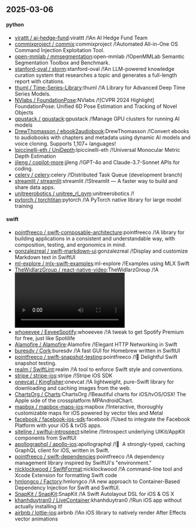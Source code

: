 ## 2025-03-06

#### python
* [virattt / ai-hedge-fund](https://github.com/virattt/ai-hedge-fund):virattt /!An AI Hedge Fund Team
* [commixproject / commix](https://github.com/commixproject/commix):commixproject /!Automated All-in-One OS Command Injection Exploitation Tool.
* [open-mmlab / mmsegmentation](https://github.com/open-mmlab/mmsegmentation):open-mmlab /!OpenMMLab Semantic Segmentation Toolbox and Benchmark.
* [stanford-oval / storm](https://github.com/stanford-oval/storm):stanford-oval /!An LLM-powered knowledge curation system that researches a topic and generates a full-length report with citations.
* [thuml / Time-Series-Library](https://github.com/thuml/Time-Series-Library):thuml /!A Library for Advanced Deep Time Series Models.
* [NVlabs / FoundationPose](https://github.com/NVlabs/FoundationPose):NVlabs /![CVPR 2024 Highlight] FoundationPose: Unified 6D Pose Estimation and Tracking of Novel Objects
* [gpustack / gpustack](https://github.com/gpustack/gpustack):gpustack /!Manage GPU clusters for running AI models
* [DrewThomasson / ebook2audiobook](https://github.com/DrewThomasson/ebook2audiobook):DrewThomasson /!Convert ebooks to audiobooks with chapters and metadata using dynamic AI models and voice cloning. Supports 1,107+ languages!
* [lpiccinelli-eth / UniDepth](https://github.com/lpiccinelli-eth/UniDepth):lpiccinelli-eth /!Universal Monocular Metric Depth Estimation
* [jjleng / copilot-more](https://github.com/jjleng/copilot-more):jjleng /!GPT-4o and Claude-3.7-Sonnet APIs for coding.
* [celery / celery](https://github.com/celery/celery):celery /!Distributed Task Queue (development branch)
* [streamlit / streamlit](https://github.com/streamlit/streamlit):streamlit /!Streamlit — A faster way to build and share data apps.
* [unitreerobotics / unitree_rl_gym](https://github.com/unitreerobotics/unitree_rl_gym):unitreerobotics /!
* [pytorch / torchtitan](https://github.com/pytorch/torchtitan):pytorch /!A PyTorch native library for large model training

#### swift
* [pointfreeco / swift-composable-architecture](https://github.com/pointfreeco/swift-composable-architecture):pointfreeco /!A library for building applications in a consistent and understandable way, with composition, testing, and ergonomics in mind.
* [gonzalezreal / swift-markdown-ui](https://github.com/gonzalezreal/swift-markdown-ui):gonzalezreal /!Display and customize Markdown text in SwiftUI
* [ml-explore / mlx-swift-examples](https://github.com/ml-explore/mlx-swift-examples):ml-explore /!Examples using MLX Swift
* [TheWidlarzGroup / react-native-video](https://github.com/TheWidlarzGroup/react-native-video):TheWidlarzGroup /!A <Video /> component for react-native
* [whoeevee / EeveeSpotify](https://github.com/whoeevee/EeveeSpotify):whoeevee /!A tweak to get Spotify Premium for free, just like Spotilife
* [Alamofire / Alamofire](https://github.com/Alamofire/Alamofire):Alamofire /!Elegant HTTP Networking in Swift
* [buresdv / Cork](https://github.com/buresdv/Cork):buresdv /!A fast GUI for Homebrew written in SwiftUI
* [pointfreeco / swift-snapshot-testing](https://github.com/pointfreeco/swift-snapshot-testing):pointfreeco /!📸 Delightful Swift snapshot testing.
* [realm / SwiftLint](https://github.com/realm/SwiftLint):realm /!A tool to enforce Swift style and conventions.
* [stripe / stripe-ios](https://github.com/stripe/stripe-ios):stripe /!Stripe iOS SDK
* [onevcat / Kingfisher](https://github.com/onevcat/Kingfisher):onevcat /!A lightweight, pure-Swift library for downloading and caching images from the web.
* [ChartsOrg / Charts](https://github.com/ChartsOrg/Charts):ChartsOrg /!Beautiful charts for iOS/tvOS/OSX! The Apple side of the crossplatform MPAndroidChart.
* [mapbox / mapbox-maps-ios](https://github.com/mapbox/mapbox-maps-ios):mapbox /!Interactive, thoroughly customizable maps for iOS powered by vector tiles and Metal
* [facebook / facebook-ios-sdk](https://github.com/facebook/facebook-ios-sdk):facebook /!Used to integrate the Facebook Platform with your iOS & tvOS apps.
* [siteline / swiftui-introspect](https://github.com/siteline/swiftui-introspect):siteline /!Introspect underlying UIKit/AppKit components from SwiftUI
* [apollographql / apollo-ios](https://github.com/apollographql/apollo-ios):apollographql /!📱  A strongly-typed, caching GraphQL client for iOS, written in Swift.
* [pointfreeco / swift-dependencies](https://github.com/pointfreeco/swift-dependencies):pointfreeco /!A dependency management library inspired by SwiftUI's "environment."
* [nicklockwood / SwiftFormat](https://github.com/nicklockwood/SwiftFormat):nicklockwood /!A command-line tool and Xcode Extension for formatting Swift code
* [hmlongco / Factory](https://github.com/hmlongco/Factory):hmlongco /!A new approach to Container-Based Dependency Injection for Swift and SwiftUI.
* [SnapKit / SnapKit](https://github.com/SnapKit/SnapKit):SnapKit /!A Swift Autolayout DSL for iOS & OS X
* [khanhduytran0 / LiveContainer](https://github.com/khanhduytran0/LiveContainer):khanhduytran0 /!Run iOS app without actually installing it!
* [airbnb / lottie-ios](https://github.com/airbnb/lottie-ios):airbnb /!An iOS library to natively render After Effects vector animations
